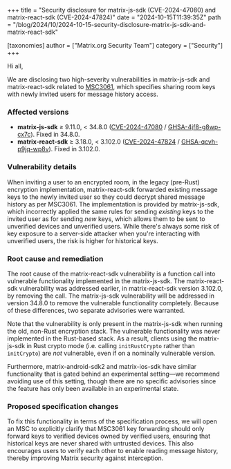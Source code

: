 +++
title = "Security disclosure for matrix-js-sdk (CVE-2024-47080) and matrix-react-sdk (CVE-2024-47824)"
date = "2024-10-15T11:39:35Z"
path = "/blog/2024/10/2024-10-15-security-disclosure-matrix-js-sdk-and-matrix-react-sdk"

[taxonomies]
author = ["Matrix.org Security Team"]
category = ["Security"]
+++

Hi all,

We are disclosing two high-severity vulnerabilities in matrix-js-sdk and matrix-react-sdk related to [MSC3061](https://github.com/matrix-org/matrix-spec-proposals/pull/3061), which specifies sharing room keys with newly invited users for message history access.

### Affected versions

- **matrix-js-sdk** ≥ 9.11.0, < 34.8.0 ([CVE-2024-47080](https://www.cve.org/CVERecord?id=CVE-2024-47080) / [GHSA-4jf8-g8wp-cx7c](https://github.com/matrix-org/matrix-js-sdk/security/advisories/GHSA-4jf8-g8wp-cx7c)). Fixed in 34.8.0.
- **matrix-react-sdk** ≥ 3.18.0, < 3.102.0 ([CVE-2024-47824](https://www.cve.org/CVERecord?id=CVE-2024-47824) / [GHSA-qcvh-p9jq-wp8v](https://github.com/matrix-org/matrix-react-sdk/security/advisories/GHSA-qcvh-p9jq-wp8v)). Fixed in 3.102.0.

### Vulnerability details

When inviting a user to an encrypted room, in the legacy (pre-Rust) encryption implementation, matrix-react-sdk forwarded existing message keys to the newly invited user so they could decrypt shared message history as per MSC3061. The implementation is provided by matrix-js-sdk, which incorrectly applied the same rules for sending *existing* keys to the invited user as for sending *new* keys, which allows them to be sent to unverified devices and unverified users. While there's always some risk of key exposure to a server-side attacker when you're interacting with unverified users, the risk is higher for historical keys.

### Root cause and remediation

The root cause of the matrix-react-sdk vulnerability is a function call into vulnerable functionality implemented in the matrix-js-sdk. The matrix-react-sdk vulnerability was addressed earlier, in matrix-react-sdk version 3.102.0, by removing the call. The matrix-js-sdk vulnerability will be addressed in version 34.8.0 to remove the vulnerable functionality completely. Because of these differences, two separate advisories were warranted.

Note that the vulnerability is only present in the matrix-js-sdk when running the old, non-Rust encryption stack. The vulnerable functionality was never implemented in the Rust-based stack. As a result, clients using the matrix-js-sdk in Rust crypto mode (i.e. calling `initRustCrypto` rather than `initCrypto`) are *not* vulnerable, even if on a nominally vulnerable version.

Furthermore, matrix-android-sdk2 and matrix-ios-sdk have similar functionality that is gated behind an experimental setting—we recommend avoiding use of this setting, though there are no specific advisories since the feature has only been available in an experimental state.

### Proposed specification changes

To fix this functionality in terms of the specification process, we will open an MSC to explicitly clarify that MSC3061 key forwarding should only forward keys to verified devices owned by verified users, ensuring that historical keys are never shared with untrusted devices. This also encourages users to verify each other to enable reading message history, thereby improving Matrix security against interception.
